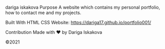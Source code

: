 dariga iskakova
Purpose
A website which contains my personal portfolio, how to contact me and my projects.

Built With
HTML
CSS
Website:
https://dariga17.github.io/portfolio001/

Contribution
Made with ❤️ by Dariga Iskakova

©️2021 
